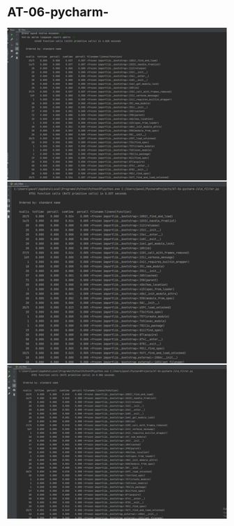 # AT-06-pycharm-
![Иллюстрация к проекту](https://github.com/pavel248/AT-06-pycharm-/raw/images/filter.jpg)
![Иллюстрация к проекту](https://github.com/pavel248/AT-06-pycharm-/raw/images/old_filter.jpg)
![Иллюстрация к проекту](https://github.com/pavel248/AT-06-pycharm-/raw/images/filter_with_filenname.jpg)
